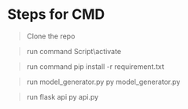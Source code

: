 Steps for CMD
=============================
> Clone the repo

> run command
    <cmd>Script\activate</cmd>

> run command
    pip install -r requirement.txt

> run model_generator.py
    py model_generator.py

> run flask api
    py api.py
